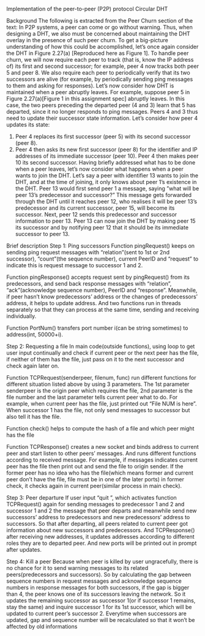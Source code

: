 Implementation of the peer-to-peer (P2P) protocol Circular DHT

Background
The following is extracted from the Peer Churn section of the text:
In P2P systems, a peer can come or go without warning. Thus, when designing a DHT, we also must be concerned about maintaining the DHT overlay in the presence of such peer churn. To get a big-picture understanding of how this could be accomplished, let’s once again consider the DHT in Figure 2.27(a) [Reproduced here as Figure 1]. To handle peer churn, we will now require each peer to track (that is, know the IP address of) its first and second successor; for example, peer 4 now tracks both peer 5 and peer 8. We also require each peer to periodically verify that its two successors are alive (for example, by periodically sending ping messages to them and asking for responses). Let’s now consider how DHT is maintained when a peer abruptly leaves. For example, suppose peer 5 in Figure 2.27(a)[Figure 1 in this assignment spec] abruptly leaves. In this case, the two peers preceding the departed peer (4 and 3) learn that 5 has departed, since it no longer responds to ping messages. Peers 4 and 3 thus need to update their successor state information. Let’s consider how peer 4 updates its state:
1. Peer 4 replaces its first successor (peer 5) with its second successor (peer 8).
2. Peer 4 then asks its new first successor (peer 8) for the identifier and IP addresses of its immediate successor (peer 10). Peer 4 then makes peer 10 its second successor.
Having briefly addressed what has to be done when a peer leaves, let’s now consider what happens when a peer wants to join the DHT. Let’s say a peer with identifier 13 wants to join the DHT, and at the time of joining, it only knows about peer 1’s existence in the DHT. Peer 13 would first send peer 1 a message, saying ”what will be peer 13’s predecessor and successor?” This message gets forwarded through the DHT until it reaches peer 12, who realises it will be peer 13’s predecessor and its current successor, peer 15, will become its successor. Next, peer 12 sends this predecessor and successor information to peer 13. Peer 13 can now join the DHT by making peer 15 its successor and by notifying peer 12 that it should be its immediate successor to peer 13.

Brief description
Step 1: Ping successors
Function pingRequest() keeps on sending ping request messages with “relation”(sent to 1st or 2nd successor), “count”(the sequence number), current PeerID and “request” to indicate this is request message to successor 1 and 2. 

Function pingResponse() accepts request sent by pingRequest() from its predecessors, and send back response messages with “relation”, “ack”(acknowledge sequence number), PeerID and “response”. Meanwhile, if peer hasn’t know predecessors’ address or the changes of predecessors’ address, it helps to update address.
And two functions run in threads separately so that they can process at the same time, sending and receiving individually.

Function PortNum() transfers port number i(can be string sometimes) to address(int, 50000+i).

Step 2: Requesting a file
In main code(outside functions), using loop to get user input continually and check if current peer or the next peer has the file, if neither of them has the file, just pass on it to the next successor and check again later on.  

Function TCPRequest(senderpeer, filenum, func) run different functions for different situation listed above by using 3 parameters. The 1st parameter senderpeer is the origin peer which requires the file, 2nd parameter is the file number and the last parameter tells current peer what to do. For example, when current peer has the file, just printed out “File NUM is here”. When successor 1 has the file, not only send messages to successor but also tell it has the file.

Function check() helps to compute the hash of a file and which peer might has the file

Function TCPResponse() creates a new socket and binds address to current peer and start listen to other peers’ messages. And runs different functions according to received message. For example, if messages indicates current peer has the file then print out and send the file to origin sender. If the former peer has no idea who has the file(which means former and current peer don’t have the file, file must be in one of the later ports) in former check, it checks again in current peer(similar process in main check).   

Step 3: Peer departure
If user input “quit ”, which activates function TCPRequest() again for sending messages to predecessor 1 and 2 and successor 1 and 2 the message that peer departs and meanwhile send new successors’ address to predecessors and new predecessors’ address to successors. So that after departing, all peers related to current peer got information about new successors and predecessors. And TCPResponse() after receiving new addresses, it updates addresses according to different roles they are to departed peer. And new ports will be printed out in prompt after updates.

Step 4: Kill a peer
Because when peer is killed by user ungracefully, there is no chance for it to send warning messages to its related peers(predecessors and successors). So by calculating the gap between sequence numbers in request messages and acknowledge sequence numbers in response messages for both successors, if the gap is bigger than 4, the peer knows one of its successors leaving the network. So it updates the remaining successor as successor 1(or if successor 1 remains, stay the same) and inquire successor 1 for its 1st successor, which will be updated to current peer’s successor 2. Everytime when successors are updated, gap and sequence number will be recalculated so that it won’t be affected by old informations
